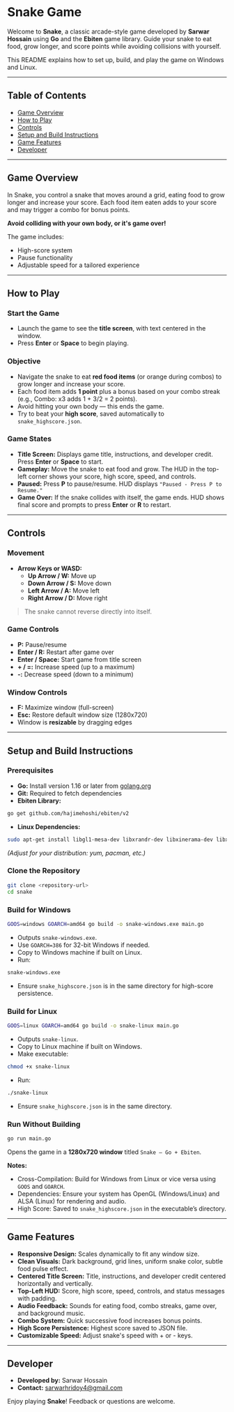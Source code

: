 # Snake Game

Welcome to **Snake**, a classic arcade-style game developed by **Sarwar Hossain** using **Go** and the **Ebiten** game library. Guide your snake to eat food, grow longer, and score points while avoiding collisions with yourself.

This README explains how to set up, build, and play the game on Windows and Linux.

---

## Table of Contents

- [Game Overview](#game-overview)
- [How to Play](#how-to-play)
- [Controls](#controls)
- [Setup and Build Instructions](#setup-and-build-instructions)
- [Game Features](#game-features)
- [Developer](#developer)

---

## Game Overview

In Snake, you control a snake that moves around a grid, eating food to grow longer and increase your score. Each food item eaten adds to your score and may trigger a combo for bonus points.

**Avoid colliding with your own body, or it's game over!**

The game includes:

- High-score system
- Pause functionality
- Adjustable speed for a tailored experience

---

## How to Play

### Start the Game

- Launch the game to see the **title screen**, with text centered in the window.
- Press **Enter** or **Space** to begin playing.

### Objective

- Navigate the snake to eat **red food items** (or orange during combos) to grow longer and increase your score.
- Each food item adds **1 point** plus a bonus based on your combo streak (e.g., Combo: x3 adds 1 + 3/2 = 2 points).
- Avoid hitting your own body — this ends the game.
- Try to beat your **high score**, saved automatically to `snake_highscore.json`.

### Game States

- **Title Screen:** Displays game title, instructions, and developer credit. Press **Enter** or **Space** to start.
- **Gameplay:** Move the snake to eat food and grow. The HUD in the top-left corner shows your score, high score, speed, and controls.
- **Paused:** Press **P** to pause/resume. HUD displays `"Paused - Press P to Resume."`
- **Game Over:** If the snake collides with itself, the game ends. HUD shows final score and prompts to press **Enter** or **R** to restart.

---

## Controls

### Movement

- **Arrow Keys or WASD:**
  - **Up Arrow / W:** Move up
  - **Down Arrow / S:** Move down
  - **Left Arrow / A:** Move left
  - **Right Arrow / D:** Move right

> The snake cannot reverse directly into itself.

### Game Controls

- **P:** Pause/resume
- **Enter / R:** Restart after game over
- **Enter / Space:** Start game from title screen
- **+ / =:** Increase speed (up to a maximum)
- **-:** Decrease speed (down to a minimum)

### Window Controls

- **F:** Maximize window (full-screen)
- **Esc:** Restore default window size (1280x720)
- Window is **resizable** by dragging edges

---

## Setup and Build Instructions

### Prerequisites

- **Go:** Install version 1.16 or later from [golang.org](https://golang.org/dl/)
- **Git:** Required to fetch dependencies
- **Ebiten Library:**

```bash
go get github.com/hajimehoshi/ebiten/v2
```

- **Linux Dependencies:**

```bash
sudo apt-get install libgl1-mesa-dev libxrandr-dev libxinerama-dev libxi-dev libasound2-dev
```

_(Adjust for your distribution: yum, pacman, etc.)_

### Clone the Repository

```bash
git clone <repository-url>
cd snake
```

### Build for Windows

```bash
GOOS=windows GOARCH=amd64 go build -o snake-windows.exe main.go
```

- Outputs `snake-windows.exe`.
- Use `GOARCH=386` for 32-bit Windows if needed.
- Copy to Windows machine if built on Linux.
- Run:

```bash
snake-windows.exe
```

- Ensure `snake_highscore.json` is in the same directory for high-score persistence.

### Build for Linux

```bash
GOOS=linux GOARCH=amd64 go build -o snake-linux main.go
```

- Outputs `snake-linux`.
- Copy to Linux machine if built on Windows.
- Make executable:

```bash
chmod +x snake-linux
```

- Run:

```bash
./snake-linux
```

- Ensure `snake_highscore.json` is in the same directory.

### Run Without Building

```bash
go run main.go
```

Opens the game in a **1280x720 window** titled `Snake — Go + Ebiten`.

**Notes:**

- Cross-Compilation: Build for Windows from Linux or vice versa using `GOOS` and `GOARCH`.
- Dependencies: Ensure your system has OpenGL (Windows/Linux) and ALSA (Linux) for rendering and audio.
- High Score: Saved to `snake_highscore.json` in the executable’s directory.

---

## Game Features

- **Responsive Design:** Scales dynamically to fit any window size.
- **Clean Visuals:** Dark background, grid lines, uniform snake color, subtle food pulse effect.
- **Centered Title Screen:** Title, instructions, and developer credit centered horizontally and vertically.
- **Top-Left HUD:** Score, high score, speed, controls, and status messages with padding.
- **Audio Feedback:** Sounds for eating food, combo streaks, game over, and background music.
- **Combo System:** Quick successive food increases bonus points.
- **High Score Persistence:** Highest score saved to JSON file.
- **Customizable Speed:** Adjust snake's speed with + or - keys.

---

## Developer

- **Developed by:** Sarwar Hossain
- **Contact:** [sarwarhridoy4@gmail.com](mailto:sarwarhridoy4@gmail.com)

Enjoy playing **Snake**! Feedback or questions are welcome.
